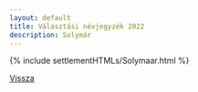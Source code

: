 ```yaml
---
layout: default
title: Választási névjegyzék 2022
description: Solymár
---
```


{% include settlementHTMLs/Solymaar.html %}

[Vissza](./)